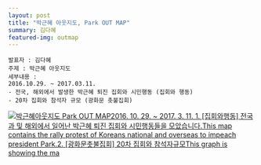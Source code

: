 ```yaml
---
layout: post
title: "박근혜 아웃지도, Park OUT MAP"
summary: 김다혜
featured-img: outmap
---
```


```
발표자 : 김다혜
주제 : 박근혜 아웃지도
세부내용 :
2016.10.29. ~ 2017.03.11.
- 전국, 해외에서 발생한 박근혜 퇴진 집회와 시민행동 (집회와 행동)
- 20차 집회와 참석자 규모 (광화문 촛불집회)
```

<html><body>
<div class='tableauPlaceholder' id='viz1520900319093' style='position: relative'><noscript><a href='http:&#47;&#47;www.peoplepower21.org&#47;ghout&#47;1460229'><img alt='박근혜아웃지도 Park OUT MAP2016. 10. 29. ~ 2017. 3. 11. 1. [집회와행동] 전국과 및 해외에서 일어난 박근혜 퇴진 집회와 시민행동들을 모았습니다.This map contains the rally protest of Koreans national and overseas to impeach president Park.2. [광화문촛불집회] 20차 집회와 참석자규모This graph is showing the ma ' src='http:&#47;&#47;public.tableau.com&#47;static&#47;images&#47;OU&#47;OUTMAP&#47;sheet3&#47;1_rss.png' style='border: none' /></a></noscript><object class='tableauViz'  style='display:none;'><param name='host_url' value='https%3A%2F%2Fpublic.tableau.com%2F' /> <param name='embed_code_version' value='3' /> <param name='site_root' value='' /><param name='name' value='OUTMAP&#47;sheet3' /><param name='tabs' value='no' /><param name='toolbar' value='yes' /><param name='static_image' value='http:&#47;&#47;public.tableau.com&#47;static&#47;images&#47;OU&#47;OUTMAP&#47;sheet3&#47;1.png' /> <param name='animate_transition' value='yes' /><param name='display_static_image' value='yes' /><param name='display_spinner' value='yes' /><param name='display_overlay' value='yes' /><param name='display_count' value='yes' /></object></div>                <script type='text/javascript'>                    var divElement = document.getElementById('viz1520900319093');                    var vizElement = divElement.getElementsByTagName('object')[0];                    vizElement.style.width='1016px';vizElement.style.height='991px';                    var scriptElement = document.createElement('script');                    scriptElement.src = 'https://public.tableau.com/javascripts/api/viz_v1.js';                    vizElement.parentNode.insertBefore(scriptElement, vizElement);                </script>
</body></html>